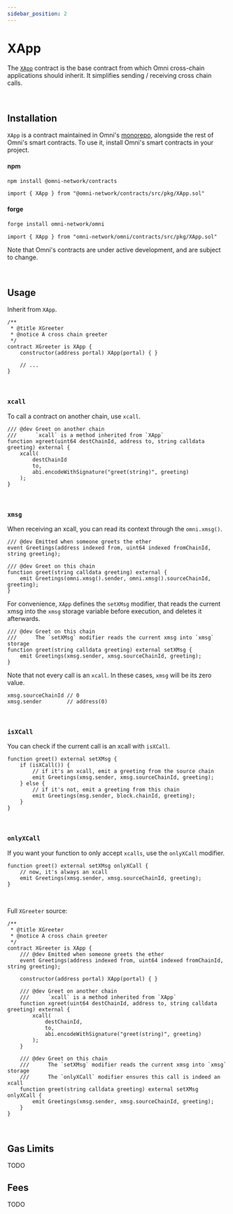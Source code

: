 ```yaml
---
sidebar_position: 2
---
```


# XApp

The [`XApp`](contracts#xapp) contract is the base contract from which Omni cross-chain applications should inherit. It simplifies sending / receiving cross chain calls.

<br />

## Installation

`XApp` is a contract maintained in Omni's [monorepo](https://github.com/omni-network/omni/tree/main/contracts), alongside the rest of Omni's smart contracts. To use it, install Omni's smart contracts in your project.

#### npm

```bash
npm install @omni-network/contracts
```

```solidity
import { XApp } from "@omni-network/contracts/src/pkg/XApp.sol"
```

#### forge

```bash
forge install omni-network/omni
```

```solidity
import { XApp } from "omni-network/omni/contracts/src/pkg/XApp.sol"
```

Note that Omni's contracts are under active development, and are subject to change.

<br />

## Usage

Inherit from `XApp`.


```solidity
/**
 * @title XGreeter
 * @notice A cross chain greeter
 */
contract XGreeter is XApp {
    constructor(address portal) XApp(portal) { }

    // ...
}
```

<br />

### `xcall`

To call a contract on another chain, use `xcall`.


```solidity
/// @dev Greet on another chain
///      `xcall` is a method inherited from `XApp`
function xgreet(uint64 destChainId, address to, string calldata greeting) external {
    xcall(
        destChainId
        to,
        abi.encodeWithSignature("greet(string)", greeting)
    );
}
```

<br />

### `xmsg`

When receiving an xcall, you can read its context through the `omni.xmsg()`.


```solidity
/// @dev Emitted when someone greets the ether
event Greetings(address indexed from, uint64 indexed fromChainId, string greeting);

/// @dev Greet on this chain
function greet(string calldata greeting) external {
    emit Greetings(omni.xmsg().sender, omni.xmsg().sourceChainId, greeting);
}
```

For convenience, `XApp` defines the `setXMsg` modifier, that reads the current xmsg into the `xmsg` storage variable before execution, and deletes it afterwards.

```solidity
/// @dev Greet on this chain
///      The `setXMsg` modifier reads the current xmsg into `xmsg` storage
function greet(string calldata greeting) external setXMsg {
    emit Greetings(xmsg.sender, xmsg.sourceChainId, greeting);
}
```

Note that not every call is an `xcall`. In these cases, `xmsg` will be its zero value.

```solidity
xmsg.sourceChainId // 0
xmsg.sender        // address(0)
```

<br />

### `isXCall`

You can check if the current call is an xcall with `isXCall`.

```solidity
function greet() external setXMsg {
    if (isXCall()) {
        // if it's an xcall, emit a greeting from the source chain
        emit Greetings(xmsg.sender, xmsg.sourceChainId, greeting);
    } else {
        // if it's not, emit a greeting from this chain
        emit Greetings(msg.sender, block.chainId, greeting);
    }
}
```

<br />


### `onlyXCall`

If you want your function to only accept `xcalls`, use the `onlyXCall` modifier.


```solidity
function greet() external setXMsg onlyXCall {
    // now, it's always an xcall
    emit Greetings(xmsg.sender, xmsg.sourceChainId, greeting);
}
```

<br />

Full `XGreeter` source:

```solidity
/**
 * @title XGreeter
 * @notice A cross chain greeter
 */
contract XGreeter is XApp {
    /// @dev Emitted when someone greets the ether
    event Greetings(address indexed from, uint64 indexed fromChainId, string greeting);

    constructor(address portal) XApp(portal) { }

    /// @dev Greet on another chain
    ///      `xcall` is a method inherited from `XApp`
    function xgreet(uint64 destChainId, address to, string calldata greeting) external {
        xcall(
            destChainId,
            to,
            abi.encodeWithSignature("greet(string)", greeting)
        );
    }

    /// @dev Greet on this chain
    ///      The `setXMsg` modifier reads the current xmsg into `xmsg` storage
    ///      The `onlyXCall` modifier ensures this call is indeed an xcall
    function greet(string calldata greeting) external setXMsg onlyXCall {
        emit Greetings(xmsg.sender, xmsg.sourceChainId, greeting);
    }
}
```

<br />

## Gas Limits

TODO

## Fees

TODO
